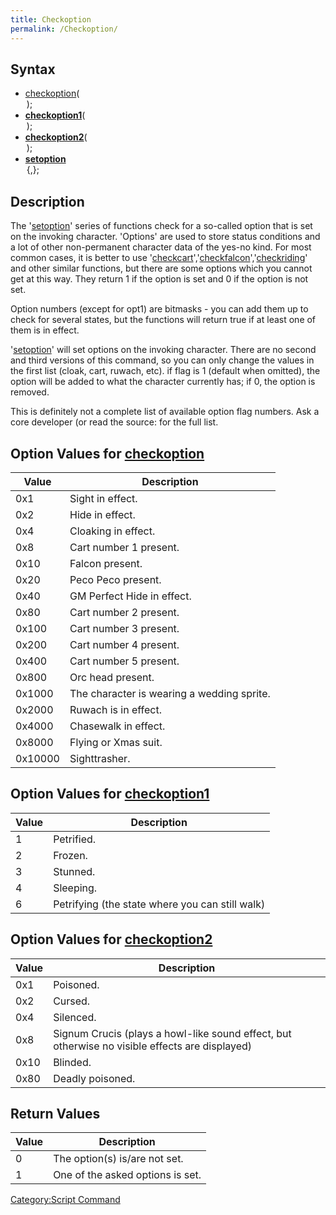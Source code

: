 ```yaml
---
title: Checkoption
permalink: /Checkoption/
---
```


Syntax
------

-   [checkoption](/checkoption "wikilink")(<option number>);
-   **[checkoption1](/checkoption1 "wikilink")**(<option number>);
-   **[checkoption2](/checkoption2 "wikilink")**(<option number>);
-   **[setoption](/setoption "wikilink")** <option number>{,<flag>};

Description
-----------

The '[setoption](/setoption "wikilink")' series of functions check for a so-called option that is set on the invoking character. 'Options' are used to store status conditions and a lot of other non-permanent character data of the yes-no kind. For most common cases, it is better to use '[checkcart](/checkcart "wikilink")','[checkfalcon](/checkfalcon "wikilink")','[checkriding](/checkriding "wikilink")' and other similar functions, but there are some options which you cannot get at this way. They return 1 if the option is set and 0 if the option is not set.

Option numbers (except for opt1) are bitmasks - you can add them up to check for several states, but the functions will return true if at least one of them is in effect.

'[setoption](/setoption "wikilink")' will set options on the invoking character. There are no second and third versions of this command, so you can only change the values in the first list (cloak, cart, ruwach, etc). if flag is 1 (default when omitted), the option will be added to what the character currently has; if 0, the option is removed.

This is definitely not a complete list of available option flag numbers. Ask a core developer (or read the source: for the full list.

Option Values for [checkoption](/checkoption "wikilink")
--------------------------------------------------------

| Value   | Description                                |
|---------|--------------------------------------------|
| 0x1     | Sight in effect.                           |
| 0x2     | Hide in effect.                            |
| 0x4     | Cloaking in effect.                        |
| 0x8     | Cart number 1 present.                     |
| 0x10    | Falcon present.                            |
| 0x20    | Peco Peco present.                         |
| 0x40    | GM Perfect Hide in effect.                 |
| 0x80    | Cart number 2 present.                     |
| 0x100   | Cart number 3 present.                     |
| 0x200   | Cart number 4 present.                     |
| 0x400   | Cart number 5 present.                     |
| 0x800   | Orc head present.                          |
| 0x1000  | The character is wearing a wedding sprite. |
| 0x2000  | Ruwach is in effect.                       |
| 0x4000  | Chasewalk in effect.                       |
| 0x8000  | Flying or Xmas suit.                       |
| 0x10000 | Sighttrasher.                              |

Option Values for [checkoption1](/checkoption1 "wikilink")
----------------------------------------------------------

| Value | Description                                     |
|-------|-------------------------------------------------|
| 1     | Petrified.                                      |
| 2     | Frozen.                                         |
| 3     | Stunned.                                        |
| 4     | Sleeping.                                       |
| 6     | Petrifying (the state where you can still walk) |

Option Values for [checkoption2](/checkoption2 "wikilink")
----------------------------------------------------------

| Value | Description                                                                                    |
|-------|------------------------------------------------------------------------------------------------|
| 0x1   | Poisoned.                                                                                      |
| 0x2   | Cursed.                                                                                        |
| 0x4   | Silenced.                                                                                      |
| 0x8   | Signum Crucis (plays a howl-like sound effect, but otherwise no visible effects are displayed) |
| 0x10  | Blinded.                                                                                       |
| 0x80  | Deadly poisoned.                                                                               |

Return Values
-------------

| Value | Description                      |
|-------|----------------------------------|
| 0     | The option(s) is/are not set.    |
| 1     | One of the asked options is set. |

[Category:Script Command](/Category:Script_Command "wikilink")